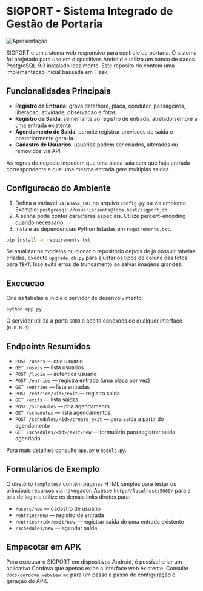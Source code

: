 # SIGPORT - Sistema Integrado de Gestão de Portaria

![Apresentação](docs/apresentacao.gif)

SIGPORT e um sistema web responsivo para controle de portaria. O sistema foi projetado para uso em dispositivos Android e utiliza um banco de dados PostgreSQL 9.3 instalado localmente. Este reposito rio contem uma implementacao inicial baseada em Flask.

## Funcionalidades Principais

- **Registro de Entrada**: grava data/hora, placa, condutor, passageiros, liberacao, atividade, observacao e fotos.
- **Registro de Saida**: semelhante ao registro de entrada, atrelado sempre a uma entrada existente.
- **Agendamento de Saida**: permite registrar previsoes de saida e posteriormente gera-la.
- **Cadastro de Usuarios**: usuarios podem ser criados, alterados ou removidos via API.

As regras de negocio impedem que uma placa saia sem que haja entrada correspondente e que uma mesma entrada gere multiplas saidas.

## Configuracao do Ambiente

1. Defina a variavel `DATABASE_URI` no arquivo `config.py` ou via ambiente. Exemplo:
   `postgresql://usuario:senha@localhost/sigport_db`
2. A senha pode conter caracteres especiais. Utilize percent-encoding quando necessario.
3. Instale as dependencias Python listadas em `requirements.txt`.

```bash
pip install -r requirements.txt
```

Se atualizar os modelos ou clonar o repositório depois de já possuir tabelas
criadas, execute `upgrade_db.py` para ajustar os tipos de coluna das fotos para
`TEXT`. Isso evita erros de truncamento ao salvar imagens grandes.

## Execucao

Crie as tabelas e inicie o servidor de desenvolvimento:

```bash
python app.py
```

O servidor utiliza a porta `5000` e aceita conexoes de qualquer interface (`0.0.0.0`).

## Endpoints Resumidos

- `POST /users` — cria usuario
- `GET /users` — lista usuarios
- `POST /login` — autentica usuario
- `POST /entries` — registra entrada (uma placa por vez)
- `GET /entries` — lista entradas
- `POST /entries/<id>/exit` — registra saida
- `GET /exits` — lista saidas
- `POST /schedules` — cria agendamento
- `GET /schedules` — lista agendamentos
- `POST /schedules/<id>/create_exit` — gera saida a partir do agendamento
- `GET /schedules/<id>/exit/new` — formulário para registrar saida agendada

Para mais detalhes consulte `app.py` e `models.py`.

## Formulários de Exemplo

O diretório `templates/` contém páginas HTML simples para testar os
principais recursos via navegador. Acesse `http://localhost:5000/` para a tela de
login e utilize os demais links diretos para:

- `/users/new` — cadastro de usuário
- `/entries/new` — registro de entrada
- `/entries/<id>/exit/new` — registrar saída de uma entrada existente
- `/schedules/new` — agendar saída

## Empacotar em APK

Para executar o SIGPORT em dispositivos Android, é possível criar um aplicativo Cordova que apenas exibe a interface web existente. Consulte `docs/cordova_webview.md` para um passo a passo de configuração e geração do APK.
